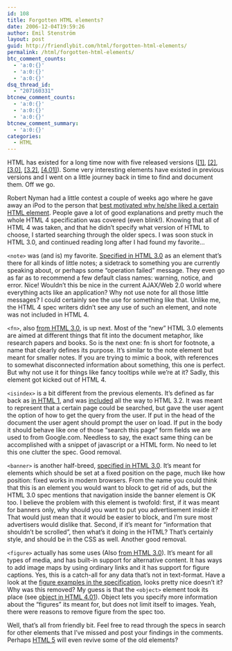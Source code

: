 ```yaml
---
id: 108
title: Forgotten HTML elements?
date: 2006-12-04T19:59:26
author: Emil Stenström
layout: post
guid: http://friendlybit.com/html/forgotten-html-elements/
permalink: /html/forgotten-html-elements/
btc_comment_counts:
  - 'a:0:{}'
  - 'a:0:{}'
  - 'a:0:{}'
dsq_thread_id:
  - "207160331"
btcnew_comment_counts:
  - 'a:0:{}'
  - 'a:0:{}'
  - 'a:0:{}'
btcnew_comment_summary:
  - 'a:0:{}'
categories:
  - HTML
---
```

HTML has existed for a long time now with five released versions ([[1]](http://www.w3.org/MarkUp/draft-ietf-iiir-html-01.txt "HTML 1 draft"), [[2]](http://www.w3.org/MarkUp/html-spec/html-spec_toc.html "HTML 2 Specification"), [[3.0]](http://www.w3.org/MarkUp/html3/Contents.html "HTML 3.0 Specification"), [[3.2]](http://www.w3.org/TR/REC-html32 "HTML 3.2 Specification"), [[4.01]](http://www.w3.org/TR/html401/ "HTML 4.01 Specification")). Some very interesting elements have existed in previous versions and I went on a little journey back in time to find and document them. Off we go.

Robert Nyman had a little contest a couple of weeks ago where he gave away an iPod to the person that [best motivated why he/she liked a certain HTML element](http://www.robertnyman.com/2006/10/01/win-a-1-gb-ipod-shuffle-name-your-favorite-html-element/). People gave a lot of good explanations and pretty much the whole HTML 4 specification was covered (even blink!). Knowing that all of HTML 4 was taken, and that he didn&#8217;t specify what version of HTML to choose, I started searching through the older specs. I was soon stuck in HTML 3.0, and continued reading long after I had found my favorite&#8230;

`<note>` was (and is) my favorite. [Specified in HTML 3.0](http://www.w3.org/MarkUp/html3/notes.html "Specification of notes in HTML 3.0") as an element that&#8217;s there for all kinds of little notes; a sidetrack to something you are currently speaking about, or perhaps some &#8220;operation failed&#8221; message. They even go as far as to recommend a few default class names: warning, notice, and error. Nice! Wouldn&#8217;t this be nice in the current AJAX/Web 2.0 world where everything acts like an application? Why not use note for all those little messages? I could certainly see the use for something like that. Unlike me, the HTML 4 spec writers didn&#8217;t see any use of such an element, and note was not included in HTML 4.

`<fn>`, also [from HTML 3.0](http://www.w3.org/MarkUp/html3/footnotes.html "Specification of footnotes in HTML 3.0"), is up next. Most of the &#8220;new&#8221; HTML 3.0 elements are aimed at different things that fit into the document metaphor, like research papers and books. So is the next one: fn is short for footnote, a name that clearly defines its purpose. It’s similar to the note element but meant for smaller notes. If you are trying to mimic a book, with references to somewhat disconnected information about something, this one is perfect. But why not use it for things like fancy tooltips while we&#8217;re at it? Sadly, this element got kicked out of HTML 4.

`<isindex>` is a bit different from the previous elements. It&#8217;s defined as far back as [in HTML 1](http://www.w3.org/MarkUp/draft-ietf-iiir-html-01.txt "Specification of isindex in HTML 1"), and was [included](http://www.w3.org/MarkUp/html3/dochead.html "Specification of isindex in HTML 3.2") all the way to HTML 3.2. It was meant to represent that a certain page could be searched, but gave the user agent the option of how to get the query from the user. If put in the head of the document the user agent should prompt the user on load. If put in the body it should behave like one of those &#8220;search this page&#8221; form fields we are used to from Google.com. Needless to say, the exact same thing can be accomplished with a snippet of javascript or a HTML form. No need to let this one clutter the spec. Good removal.

`<banner>` is another half-breed, [specified in HTML 3.0](http://www.w3.org/MarkUp/html3/banners.html "Specification of banner in HTML 3.0"). It&#8217;s meant for elements which should be set at a fixed position on the page, much like how position: fixed works in modern browsers. From the name you could think that this is an element you would want to block to get rid of ads, but the HTML 3.0 spec mentions that navigation inside the banner element is OK too. I believe the problem with this element is twofold: first, if it was meant for banners only, why should you want to put you advertisement inside it? That would just mean that it would be easier to block, and I&#8217;m sure most advertisers would dislike that. Second, if it&#8217;s meant for &#8220;information that shouldn&#8217;t be scrolled&#8221;, then what&#8217;s it doing in the HTML? That&#8217;s certainly style, and should be in the CSS as well. Another good removal.

`<figure>` actually has some uses (Also [from HTML 3.0](http://www.w3.org/MarkUp/html3/figures.html "Specification of figure in HTMl 3.0")). It&#8217;s meant for all types of media, and has built-in support for alternative content. It has ways to add image maps by using ordinary links and it has support for figure captions. Yes, this is a catch-all for any data that&#8217;s not in text-format. Have a look at the [figure examples in the specification](http://www.w3.org/MarkUp/html3/figures.html), looks pretty nice doesn&#8217;t it? Why was this removed? My guess is that the `<object>` element took its place (see [object in HTML 4.01](http://www.w3.org/TR/html4/struct/objects.html#edef-OBJECT)). Object lets you specify more information about the &#8220;figures&#8221; its meant for, but does not limit itself to images. Yeah, there were reasons to remove figure from the spec too.

Well, that&#8217;s all from friendly bit. Feel free to read through the specs in search for other elements that I&#8217;ve missed and post your findings in the comments. Perhaps [HTML 5](http://www.whatwg.org/specs/web-apps/current-work/) will even revive some of the old elements?
